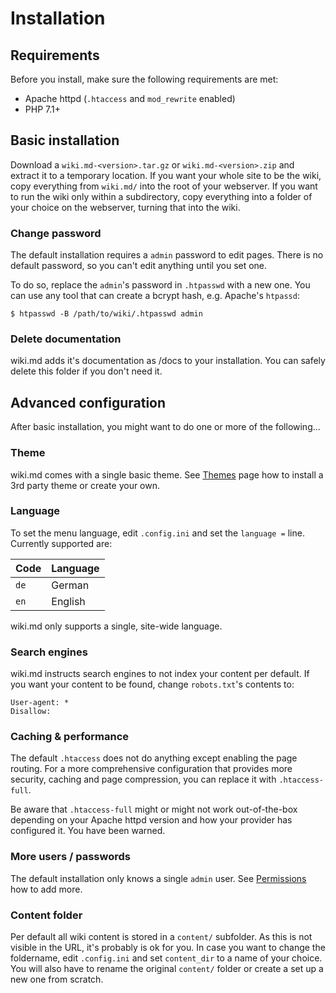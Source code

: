 # Installation

## Requirements

Before you install, make sure the following requirements are met:

* Apache httpd (`.htaccess` and `mod_rewrite` enabled)
* PHP 7.1+

## Basic installation

Download a `wiki.md-<version>.tar.gz` or `wiki.md-<version>.zip` and extract it to a temporary location. If you want your whole site to be the wiki, copy everything from `wiki.md/` into the root of your webserver. If you want to run the wiki only within a subdirectory, copy everything into a folder of your choice on the webserver, turning that into the wiki.

### Change password

The default installation requires a `admin` password to edit pages. There is no default password, so you can't edit anything until you set one.

To do so, replace the `admin`'s password in `.htpasswd` with a new one. You can use any tool that can create a bcrypt hash, e.g. Apache's `htpassd`:

```
$ htpasswd -B /path/to/wiki/.htpasswd admin
```

### Delete documentation

wiki.md adds it's documentation as /docs to your installation. You can safely delete this folder if you don't need it.

## Advanced configuration

After basic installation, you might want to do one or more of the following...

### Theme

wiki.md comes with a single basic theme. See [Themes](themes) page how to install a 3rd party theme or create your own.

### Language

To set the menu language, edit `.config.ini` and set the `language =` line. Currently supported are:

|Code|Language|
|----|--------|
|`de`|German  |
|`en`|English |

wiki.md only supports a single, site-wide language.

### Search engines

wiki.md instructs search engines to not index your content per default. If you want your content to be found, change `robots.txt`'s contents to:

```
User-agent: *
Disallow:
```

### Caching & performance

The default `.htaccess` does not do anything except enabling the page routing. For a more comprehensive configuration that provides more security, caching and page compression, you can replace it with `.htaccess-full`.

Be aware that `.htaccess-full` might or might not work out-of-the-box depending on your Apache httpd version and how your provider has configured it. You have been warned.

### More users / passwords

The default installation only knows a single `admin` user. See [Permissions](permissions) how to add more.

### Content folder

Per default all wiki content is stored in a `content/` subfolder. As this is not visible in the URL, it's probably is ok for you. In case you want to change the foldername, edit `.config.ini` and set `content_dir` to a name of your choice. You will also have to rename the original `content/` folder or create a set up a new one from scratch.
